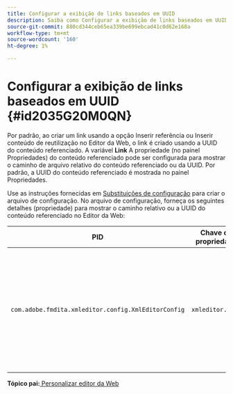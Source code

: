 ```yaml
---
title: Configurar a exibição de links baseados em UUID
description: Saiba como Configurar a exibição de links baseados em UUID
source-git-commit: 880cd344ceb65ea339be699ebcad41c0d62e168a
workflow-type: tm+mt
source-wordcount: '160'
ht-degree: 1%

---
```


# Configurar a exibição de links baseados em UUID {#id2035G20M0QN}

Por padrão, ao criar um link usando a opção Inserir referência ou Inserir conteúdo de reutilização no Editor da Web, o link é criado usando a UUID do conteúdo referenciado. A variável **Link** A propriedade \(no painel Propriedades\) do conteúdo referenciado pode ser configurada para mostrar o caminho de arquivo relativo do conteúdo referenciado ou da UUID. Por padrão, a UUID do conteúdo referenciado é mostrada no painel Propriedades.

Use as instruções fornecidas em [Substituições de configuração](download-install-additional-config-override.md#) para criar o arquivo de configuração. No arquivo de configuração, forneça os seguintes detalhes \(propriedade\) para mostrar o caminho relativo ou a UUID do conteúdo referenciado no Editor da Web:

| PID | Chave de propriedade | Valor da propriedade |
|---|------------|--------------|
| `com.adobe.fmdita.xmleditor.config.XmlEditorConfig` | `xmleditor.uuid` | Booleano \(true/false\). Se quiser mostrar o caminho relativo do conteúdo vinculado, defina essa propriedade como false. <br> **Valor padrão**: verdadeiro |

**Tópico pai:**[ Personalizar editor da Web](conf-web-editor.md)
